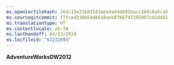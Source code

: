 ```yaml
---
ms.openlocfilehash: 26dc15e32b03583abe4e44d091bacc380c8a5ca5
ms.sourcegitcommit: f7fced330b64d6616aeb8766747295807c92dd41
ms.translationtype: HT
ms.contentlocale: zh-TW
ms.lasthandoff: 04/23/2019
ms.locfileid: "63232693"
---
```

**AdventureWorksDW2012**

